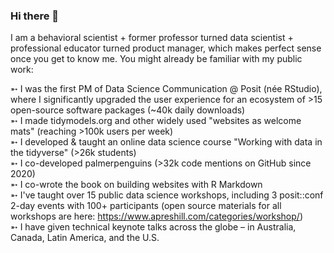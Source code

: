 ### Hi there 👋

<!--
**apreshill/apreshill** is a ✨ _special_ ✨ repository because its `README.md` (this file) appears on your GitHub profile.-->
I am a behavioral scientist + former professor turned data scientist + professional educator turned product manager, which makes perfect sense once you get to know me. You might already be familiar with my public work: 

➵ I was the first PM of Data Science Communication @ Posit (née RStudio), where I significantly upgraded the user experience for an ecosystem of >15 open-source software packages (~40k daily downloads)  
➵ I made tidymodels.org and other widely used "websites as welcome mats" (reaching >100k users per week)  
➵ I developed & taught an online data science course "Working with data in the tidyverse" (>26k students)   
➵ I co-developed palmerpenguins (>32k code mentions on GitHub since 2020)  
➵ I co-wrote the book on building websites with R Markdown  
➵ I've taught over 15 public data science workshops, including 3 posit::conf 2-day events with 100+ participants (open source materials for all workshops are here: https://www.apreshill.com/categories/workshop/)  
➵ I have given technical keynote talks across the globe – in Australia, Canada, Latin America, and the U.S.
